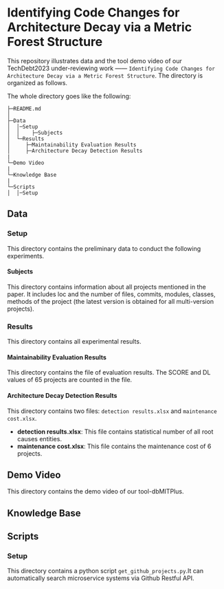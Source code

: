 # Identifying Code Changes for Architecture Decay via a Metric Forest Structure

This repository illustrates data and the tool demo video of our TechDebt2023 under-reviewing work —— `Identifying Code Changes for Architecture Decay via a Metric Forest Structure`. The directory is organized as follows.



The whole directory goes like the following:

```
├─README.md 
│	
├─Data     
│  │─Setup
│  │    ├─Subjects
│  └─Results
│     ├─Maintainability Evaluation Results    
│     ├─Architecture Decay Detection Results
|
└─Demo Video  
|
└─Knowledge Base  
|
└─Scripts 
│  │─Setup
```

  

## Data

### Setup

This directory contains the preliminary data to conduct the following experiments.

#### Subjects

This directory contains information about all projects mentioned in the paper. It includes loc and the number of files, commits, modules, classes, methods of the project (the latest version is obtained for all multi-version projects).

### Results

This directory contains all experimental results.

#### Maintainability Evaluation Results

This directory contains the file of evaluation results. The SCORE and DL values of 65 projects are counted in the file.

#### Architecture Decay Detection Results

This directory contains two files: `detection results.xlsx` and `maintenance cost.xlsx`.

- **detection results.xlsx**: This file contains statistical number of all root causes entities.
- **maintenance cost.xlsx**: This file contains the maintenance cost of 6 projects.

## Demo Video

This directory contains the demo video of our tool-dbMITPlus.

## Knowledge Base

## Scripts

### Setup

This directory contains a python script `get_github_projects.py`.It can automatically search microservice systems via Github Restful API.
